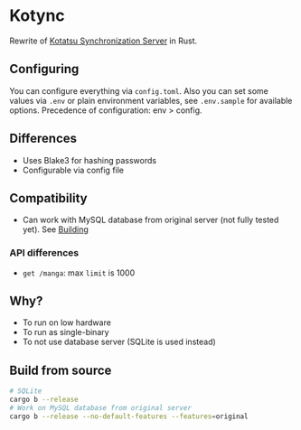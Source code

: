 # Kotync

Rewrite of [Kotatsu Synchronization Server](https://github.com/KotatsuApp/kotatsu-syncserver) in Rust.

## Configuring

You can configure everything via `config.toml`. Also you can set some values via `.env` or plain environment variables, see `.env.sample` for available options. Precedence of configuration: env > config.

## Differences

- Uses Blake3 for hashing passwords
- Configurable via config file

## Compatibility

- Can work with MySQL database from original server (not fully tested yet). See [Building](#build-from-source)

### API differences

- `get /manga`: max `limit` is 1000

## Why?

- To run on low hardware
- To run as single-binary
- To not use database server (SQLite is used instead)

## Build from source

```sh
# SQLite
cargo b --release
# Work on MySQL database from original server
cargo b --release --no-default-features --features=original
```
